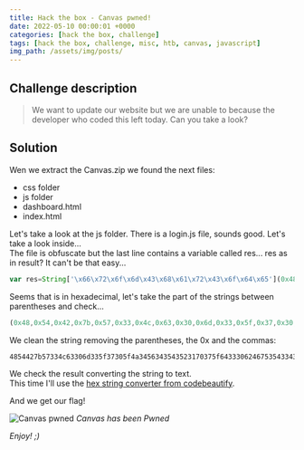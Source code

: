 ```yaml
---
title: Hack the box - Canvas pwned!
date: 2022-05-10 00:00:01 +0000
categories: [hack the box, challenge]
tags: [hack the box, challenge, misc, htb, canvas, javascript]
img_path: /assets/img/posts/
---
```


## Challenge description

>We want to update our website but we are unable to because the developer who coded this left today. Can you take a look?

## Solution

Wen we extract the Canvas.zip we found the next files:
- css folder
- js folder
- dashboard.html
- index.html

Let's take a look at the js folder. There is a login.js file, sounds good.  Let's take a look inside...  
The file is obfuscate but the last line contains a variable called res... res as in result? It can't be that easy...  

```js
var res=String['\x66\x72\x6f\x6d\x43\x68\x61\x72\x43\x6f\x64\x65'](0x48,0x54,0x42,0x7b,0x57,0x33,0x4c,0x63,0x30,0x6d,0x33,0x5f,0x37,0x30,0x5f,0x4a,0x34,0x56,0x34,0x35,0x43,0x52,0x31,0x70,0x37,0x5f,0x64,0x33,0x30,0x62,0x46,0x75,0x35,0x43,0x34,0x37,0x31,0x30,0x4e,0x7d,0xa);
```

Seems that is in hexadecimal, let's take the part of the strings between parentheses and check...

```js
(0x48,0x54,0x42,0x7b,0x57,0x33,0x4c,0x63,0x30,0x6d,0x33,0x5f,0x37,0x30,0x5f,0x4a,0x34,0x56,0x34,0x35,0x43,0x52,0x31,0x70,0x37,0x5f,0x64,0x33,0x30,0x62,0x46,0x75,0x35,0x43,0x34,0x37,0x31,0x30,0x4e,0x7d,0xa)
```

We clean the string removing the parentheses, the 0x and the commas:

```
4854427b57334c63306d335f37305f4a3456343543523170375f6433306246753543343731304e7da
```

We check the result converting the string to text.  
This time I'll use the [hex string converter from codebeautify](https://codebeautify.org/hex-string-converter).

And we get our flag!

![Canvas pwned](owned-canvas.png)
*Canvas has been Pwned*

*Enjoy! ;)*
